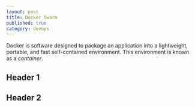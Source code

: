 ```yaml
---
layout: post
title: Docker Swarm
published: true
category: devops
---
```


Docker is software designed to package an application into a lightweight, portable, and fast self-contained environment. 
This environment is known as a _container_. 

## Header 1
## Header 2
